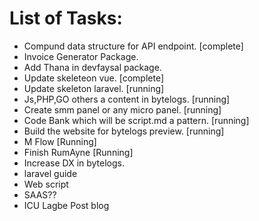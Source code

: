# List of Tasks:

* Compund data structure for API endpoint. [complete]
* Invoice Generator Package.
* Add Thana in devfaysal package.
* Update skeleteon vue. [complete]
* Update skeleton laravel. [running]
* Js,PHP,GO others a  content in bytelogs. [running]
* Create smm panel or any micro panel. [running]
* Code Bank which will be script.md a pattern. [running]
* Build the website for bytelogs preview. [running]
* M Flow [Running]
* Finish RumAyne [Running]
* Increase DX in bytelogs.
* laravel guide
* Web script
* SAAS?? 
* ICU Lagbe Post blog
